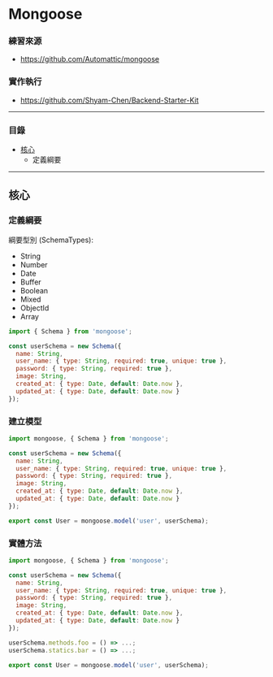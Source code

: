 # Mongoose

### 練習來源
* https://github.com/Automattic/mongoose

### 實作執行
* https://github.com/Shyam-Chen/Backend-Starter-Kit

***

### 目錄
* [核心](#核心)
  * 定義綱要

***

## 核心

### 定義綱要

綱要型別 (SchemaTypes):
* String
* Number
* Date
* Buffer
* Boolean
* Mixed
* ObjectId
* Array

```js
import { Schema } from 'mongoose';

const userSchema = new Schema({
  name: String,
  user_name: { type: String, required: true, unique: true },
  password: { type: String, required: true },
  image: String,
  created_at: { type: Date, default: Date.now },
  updated_at: { type: Date, default: Date.now }
});
```

### 建立模型

```js
import mongoose, { Schema } from 'mongoose';

const userSchema = new Schema({
  name: String,
  user_name: { type: String, required: true, unique: true },
  password: { type: String, required: true },
  image: String,
  created_at: { type: Date, default: Date.now },
  updated_at: { type: Date, default: Date.now }
});

export const User = mongoose.model('user', userSchema);
```

### 實體方法

```js
import mongoose, { Schema } from 'mongoose';

const userSchema = new Schema({
  name: String,
  user_name: { type: String, required: true, unique: true },
  password: { type: String, required: true },
  image: String,
  created_at: { type: Date, default: Date.now },
  updated_at: { type: Date, default: Date.now }
});

userSchema.methods.foo = () => ...;
userSchema.statics.bar = () => ...;

export const User = mongoose.model('user', userSchema);
```
